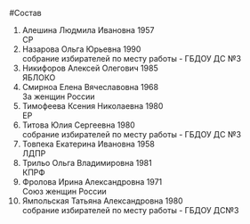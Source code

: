 #Состав
1. Алешина Людмила Ивановна 1957   
    СР
2. Назарова Ольга Юрьевна 1990   
    собрание избирателей по месту работы - ГБДОУ ДС №3
3. Никифоров Алексей Олегович 1985   
    ЯБЛОКО
4. Смирноа Елена Вячеславовна 1968   
    За женщин России
5. Тимофеева Ксения Николаевна 1980   
    ЕР
6. Титова Юлия Сергеевна 1980   
    собрание избирателей по месту работы - ГБДОУ ДС №3
7. Товпека Екатерина Ивановна 1958   
    ЛДПР
8. Трильо Ольга Владимировна 1981   
    КПРФ
9. Фролова Ирина Александровна 1971   
    Союз женщин России
10. Ямпольская Татьяна Александровна 1980   
    собрание избирателей по месту работы - ГБДОУ ДС№3

